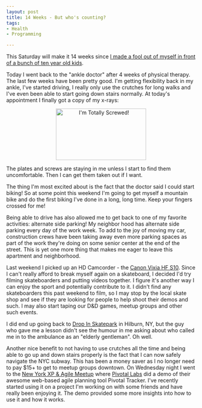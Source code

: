 ```yaml
--- 
layout: post
title: 14 Weeks - But who's counting?
tags: 
- Health
- Programming

---
```

This Saturday will make it 14 weeks since <a href="/2009/02/22/my-short-live-skateboarding-career/">I made a fool out of myself in front of a bunch of ten year old kids</a>.

Today I went back to the "ankle doctor" after 4 weeks of physical therapy.  The last few weeks have been pretty good. I'm getting flexibility back in my ankle, I've started driving, I really only use the crutches for long walks and I've even been able to start going down stairs normally. At today's appointment I finally got a copy of my x-rays:
<p style="text-align:center;"><a title="I'm Totally Screwed! by spilth, on Flickr" href="http://www.flickr.com/photos/spilth/3573314901/"><img class="aligncenter" src="http://farm3.static.flickr.com/2430/3573314901_1a04125014_m.jpg" alt="I'm Totally Screwed!" width="240" height="137" /></a></p>

The plates and screws are staying in me unless I start to find them uncomfortable. Then I can get them taken out if I want.

The thing I'm most excited about is the fact that the doctor said I could start biking! So at some point this weekend I'm going to get myself a mountain bike and do the first biking I've done in a long, long time. Keep your fingers crossed for me!

Being able to drive has also allowed me to get back to one of my favorite activities: alternate side parking! My neighbor hood has alternate side parking every day of the work week. To add to the joy of moving my car, construction crews have been taking away even more parking spaces as part of the work they're doing on some senior center at the end of the street. This is yet one more thing that makes me eager to leave this apartment and neighborhood.

Last weekend I picked up an HD Camcorder - the <a href="http://www.usa.canon.com/consumer/controller?act=ModelInfoAct&amp;fcategoryid=177&amp;modelid=17993">Canon Vixia HF S10</a>. Since I can't really afford to break myself again on a skateboard, I decided I'd try filming skateboarders and putting videos together. I figure it's another way I can enjoy the sport and potentially contribute to it. I didn't find any skateboarders this past weekend to film, so I may stop by the local skate shop and see if they are looking for people to help shoot their demos and such. I may also start taping our D&amp;D games, meetup groups and other such events.

I did end up going back to <a href="http://www.dropinskate.com/">Drop In Skatepark</a> in Hilburn, NY, but the guy who gave me a lesson didn't see the humour in me asking about who called me in to the ambulance as an "elderly gentleman". Oh well.

Another nice benefit to not having to use crutches all the time and being able to go up and down stairs properly is the fact that I can now safely navigate the NYC subway. This has been a money saver as I no longer need to pay $15+ to get to meetup groups downtown. On Wednesday night I went to the <a href="http://xp.meetup.com/26/">New York XP &amp; Agile Meetup</a> where <a href="http://pivotallabs.com/">Pivotal Labs</a> did a demo of their awesome web-based agile planning tool <a>Pivotal Tracker</a>. I've recently started using it on a project I'm working on with some friends and have really been enjoying it. The demo provided some more insights into how to use it and how it works.
